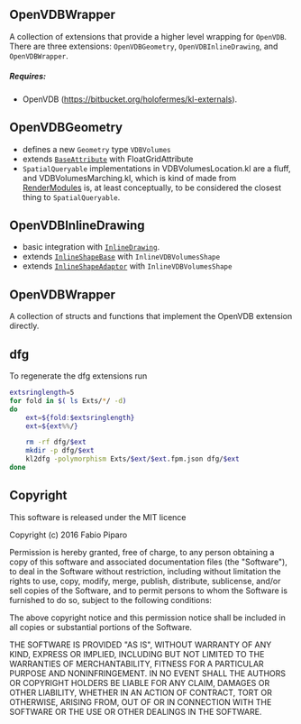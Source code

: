 ## OpenVDBWrapper
A collection of extensions that provide a higher level wrapping for `OpenVDB`.
There are three extensions: `OpenVDBGeometry`, `OpenVDBInlineDrawing`, and `OpenVDBWrapper`.

##### Requires: 
 - OpenVDB (https://bitbucket.org/holofermes/kl-externals).

## OpenVDBGeometry
 - defines a new `Geometry` type `VDBVolumes`
 - extends [`BaseAttribute`](http://docs.fabric-engine.com/FabricEngine/2.0.1/HTML/KLExtensionsGuide/Geometry/BaseAttribute.html) with FloatGridAttribute
 - `SpatialQueryable` implementations in VDBVolumesLocation.kl are a fluff, and VDBVolumesMarching.kl, which is kind of made from [RenderModules](https://github.com/dreamworksanimation/openvdb/blob/master/openvdb/viewer/RenderModules.cc) is, at least conceptually, to be considered the closest thing to `SpatialQueryable`.

## OpenVDBInlineDrawing
 - basic integration with [`InlineDrawing`](http://docs.fabric-engine.com/FabricEngine/2.0.1/HTML/KLExtensionsGuide/InlineDrawing/intro.html#inlinedrawing-extension-intro).
 - extends [`InlineShapeBase`](http://docs.fabric-engine.com/FabricEngine/2.0.1/HTML/KLExtensionsGuide/InlineDrawing/InlineShapeBase.html) with `InlineVDBVolumesShape`
 - extends [`InlineShapeAdaptor`](http://docs.fabric-engine.com/FabricEngine/2.0.1/HTML/KLExtensionsGuide/InlineDrawing/InlineShapeAdaptor.html) with `InlineVDBVolumesShape`

## OpenVDBWrapper
 A collection of structs and functions that implement the OpenVDB extension directly.


## dfg

To regenerate the dfg extensions run
```bash
extsringlength=5
for fold in $( ls Exts/*/ -d)
do
    ext=${fold:$extsringlength}
    ext=${ext%%/}

    rm -rf dfg/$ext
    mkdir -p dfg/$ext
    kl2dfg -polymorphism Exts/$ext/$ext.fpm.json dfg/$ext
done
```



Copyright
---------
This software is released under the MIT licence

Copyright (c) 2016 Fabio Piparo

Permission is hereby granted, free of charge, to any person obtaining a copy of 
this software and associated documentation files (the "Software"), to deal in 
the Software without restriction, including without limitation the rights to 
use, copy, modify, merge, publish, distribute, sublicense, and/or sell copies of 
the Software, and to permit persons to whom the Software is furnished to do so, 
subject to the following conditions:

The above copyright notice and this permission notice shall be included in all 
copies or substantial portions of the Software.

THE SOFTWARE IS PROVIDED "AS IS", WITHOUT WARRANTY OF ANY KIND, EXPRESS OR 
IMPLIED, INCLUDING BUT NOT LIMITED TO THE WARRANTIES OF MERCHANTABILITY, FITNESS 
FOR A PARTICULAR PURPOSE AND NONINFRINGEMENT. IN NO EVENT SHALL THE AUTHORS OR 
COPYRIGHT HOLDERS BE LIABLE FOR ANY CLAIM, DAMAGES OR OTHER LIABILITY, WHETHER 
IN AN ACTION OF CONTRACT, TORT OR OTHERWISE, ARISING FROM, OUT OF OR IN 
CONNECTION WITH THE SOFTWARE OR THE USE OR OTHER DEALINGS IN THE SOFTWARE.